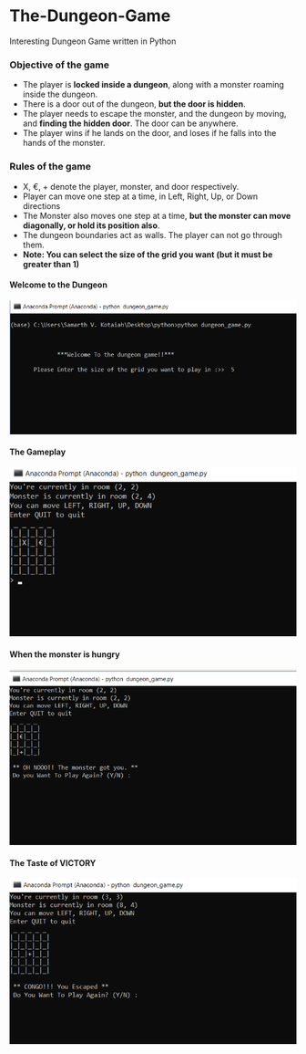 # The-Dungeon-Game
Interesting Dungeon Game written in Python

### Objective of the game
- The player is **locked inside a dungeon**, along with a monster roaming inside the dungeon.
- There is a door out of the dungeon, **but the door is hidden**.
- The player needs to escape the monster, and the dungeon by moving, and **finding the hidden door**. The door can be anywhere.
- The player wins if he lands on the door, and loses if he falls into the hands of the monster.

### Rules of the game
- X, €, + denote the player, monster, and door respectively.
- Player can move one step at a time, in Left, Right, Up, or Down directions
- The Monster also moves one step at a time, **but the monster can move diagonally, or hold its position also**.
- The dungeon boundaries act as walls. The player can not go through them.
- **Note: You can select the size of the grid you want (but it must be greater than 1)** 

#### Welcome to the Dungeon
![](Figures/welcome_to_the_dungeon.png)

#### The Gameplay
![](Figures/gameplay.png)

#### When the monster is hungry
![](Figures/caught_by_monster.png)

#### The Taste of VICTORY
![](Figures/victory.png)
